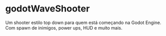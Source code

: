 # godotWaveShooter
 Um shooter estilo top down para quem está começando na Godot Engine. Com spawn de inimigos, power ups, HUD e muito mais.

